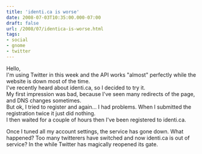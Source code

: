 ```yaml
---
title: 'identi.ca is worse'
date: 2008-07-03T10:35:00.000-07:00
draft: false
url: /2008/07/identica-is-worse.html
tags: 
- social
- gnome
- twitter
---
```


Hello,  
I'm using Twitter in this week and the API works "almost" perfectly while the website is down most of the time.  
I've recently heard about identi.ca, so I decided to try it.  
My first impression was bad, because I've seen many redirects of the page, and DNS changes sometimes.  
But ok, I tried to register and again... I had problems. When I submitted the registration twice it just did nothing.  
I then waited for a couple of hours then I've been registered to identi.ca.  
  
Once I tuned all my account settings, the service has gone down. What happened? Too many twitterers have switched and now identi.ca is out of service? In the while Twitter has magically reopened its gate.